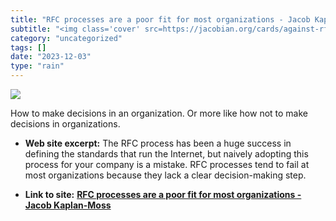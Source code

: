 ```yaml
---
title: "RFC processes are a poor fit for most organizations - Jacob Kaplan-Moss"
subtitle: "<img class='cover' src=https://jacobian.org/cards/against-rfcs.png>"
category: "uncategorized"
tags: []
date: "2023-12-03"
type: "rain"
---
```

<img class="cover" src=https://jacobian.org/cards/against-rfcs.png>

How to make decisions in an organization. Or more like how not to make decisions in organizations. 

* **Web site excerpt:** The RFC process has been a huge success in defining the standards that run the Internet, but naively adopting this process for your company is a mistake. RFC processes tend to fail at most organizations because they lack a clear decision-making step.

* **Link to site:** **[RFC processes are a poor fit for most organizations - Jacob Kaplan-Moss](https://jacobian.org/2023/dec/1/against-rfcs/)**